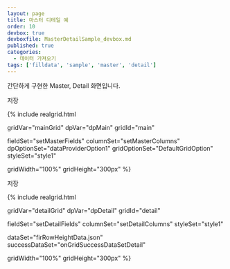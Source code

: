 ```yaml
---
layout: page
title: 마스터 디테일 예
order: 10
devbox: true
devboxfile: MasterDetailSample_devbox.md
published: true
categories:
  - 데이터 가져오기
tags: ['filldata', 'sample', 'master', 'detail']
---
```


간단하게 구현한 Master, Detail 화면입니다.

<script>
var masterData = [
    ["10248", "VINET", "Vins et alcools Chevalier", "5", "1996-07-04", "Vins et alcools Chevalier", "59 rue de l'Abbaye", "Reims", "France"],
    ["10249", "TOMSP", "Toms Spezialitäten", "6", "1996-07-05", "Toms Spezialitäten", "Luisenstr. 48", "Münster", "Germany"],
    ["10250", "HANAR", "Hanari Carnes", "4", "1996-07-08", "Hanari Carnes", "Rua do Paço, 67", "Rio de Janeiro", "Brazil"],
    ["10251", "VICTE", "Victuailles en stock", "3", "1996-07-08", "Victuailles en stock", "2, rue du Commerce", "Lyon", "France"],
    ["10252", "SUPRD", "Suprêmes délices", "4", "1996-07-09", "Suprêmes délices", "Boulevard Tirou, 255", "Charleroi", "Belgium"],
    ["10253", "HANAR", "Hanari Carnes", "3", "1996-07-10", "Hanari Carnes", "Rua do Paço, 67", "Rio de Janeiro", "Brazil"]
];
 
var detailData = [
    { OrderID: 10248, ProductName: "Queso Cabrales", UnitPrice: 14, Quantity: 12 },
    { OrderID: 10248, ProductName: "Singaporean Hokkien Fried Mee", UnitPrice: 9.8, Quantity: 10 },
    { OrderID: 10248, ProductName: "Mozzarella di Giovanni", UnitPrice: 34.8, Quantity: 5 },
    { OrderID: 10249, ProductName: "Tofu", UnitPrice: 18.6, Quantity: 9 },
    { OrderID: 10249, ProductName: "Manjimup Dried Apples", UnitPrice: 42.4, Quantity: 40 },
    { OrderID: 10250, ProductName: "Jack's New England Clam Chowder", UnitPrice: 7.7, Quantity: 10 },
    { OrderID: 10250, ProductName: "Manjimup Dried Apples", UnitPrice: 42.4, Quantity: 35 },
    { OrderID: 10250, ProductName: "Louisiana Fiery Hot Pepper Sauce", UnitPrice: 16.8, Quantity: 15 },
    { OrderID: 10251, ProductName: "Gustaf's Knäckebröd", UnitPrice: 16.8, Quantity: 6 },
    { OrderID: 10251, ProductName: "Ravioli Angelo", UnitPrice: 15.6, Quantity: 15 },
    { OrderID: 10251, ProductName: "Louisiana Fiery Hot Pepper Sauce", UnitPrice: 16.8, Quantity: 20 },
    { OrderID: 10252, ProductName: "Sir Rodney's Marmalade", UnitPrice: 64.8, Quantity: 40 },
    { OrderID: 10252, ProductName: "Geitost", UnitPrice: 2, Quantity: 25 },
    { OrderID: 10252, ProductName: "Camembert Pierrot", UnitPrice: 27.2, Quantity: 40 },
    { OrderID: 10253, ProductName: "Gorgonzola Telino", UnitPrice: 10, Quantity: 20 },
    { OrderID: 10253, ProductName: "Chartreuse verte", UnitPrice: 14.4, Quantity: 42 }
];


var onGridSuccessDataSetDetail = function(data, textStatus, jqXHR) {
	setMasterOptions(dpMain, mainGrid);  
	setMasterCallback();
	dpMain.setRows(masterData);
	setDetailOptions(dpDetail, detailGrid);
	setDetailCallback();
}


function setMasterCallback() {
    mainGrid.onCurrentRowChanged = function (grid, oldRow, newRow) {
        //console.log("mainGrid.onCurrentRowChanged");
 
        var isNew = (newRow < 0) || dpMain.getRowState(newRow) === "created";
 
        // 최초 입력시에만 수정가능하도록
        if (!RealGridJS.isMobile())
            grid.setColumnProperty("OrderID", "editable", isNew);
        detailControl(newRow);
    };
 
    mainGrid.onEditCommit = function (grid, index, oldValue, newValue) {
 
    };
    mainGrid.onCurrentChanging = function (grid, oldIndex, newIndex) {
        // detail을 확인해서 수정중이거나. 수정후 저장된것이 있으면 종료..
        if (oldIndex.itemIndex != newIndex.itemIndex && !chkDetail()) {
            return false;
        }
    };
 
    mainGrid.onSorting = function (grid) {
        if (!chkDetail()) {
            return false;
        }
    };
    mainGrid.onFiltering = function (grid) {
        if (!chkDetail()) {
            return false;
        }
    };
    mainGrid.onGrouping = function (grid) {
        if (!chkDetail()) {
            return false;
        }
    };
    dpMain.onRowsDeleted = function (provider, rows) {
        //master 레코드 삭제 처리
        //console.log("Master Rows삭제: " + rows);
        detailControl(mainGrid.getCurrent().dataRow);
    };
    dpMain.onRowDeleted = function (provider, row) {
        //master 레코드 삭제 처리
        //console.log("Master Row삭제: " + row);
        detailControl(mainGrid.getCurrent().dataRow);
    };
};
 

 
 
function setMasterOptions(provider, grid) {
    provider.setOptions({
        restoreMode: "auto"
    });
 
    grid.setOptions({
        edit: {
            insertable: true,
            appendable: true,
            deletable: true,
            upateable: true,
            commitWhenExitLast: true,
            crossWhenExitLast: true,
            enterToTab: true,
        },
        sort: {
            keepFocusedRow: true
        },
        footer: {
            visible: false
        }
    })
};
 

 
function onbtnMasterSave(event) {
	//console.log("저장")
    mainGrid.commit();
    //마스터 저장 생략.
    dpMain.clearRowStates();
};
 
function onbtnMasterAdd(event) {
    var row = dpMain.addRow({});
    mainGrid.setCurrent({ dataRow: row })
    mainGrid.setFocus();
};

function setGridStyles() {
    var skins = {
        selection:{
            background:"#50ffd400", 
            border:"#ffffd400,1px"
        },
        body:{
            background:"#fffafbfc",
            foreground:"#ff000000"
        },
        header:{
            background:"linear,#ffe4f2fb,#ffddeefa,90",
            fontBold:"true"
        },
        indicator:{
            background:"#d8ecfa",
            foreground:"#ff3a85ba"
        }
    };

    mainGrid.setStyles(skins);

    detailGrid.setStyles(skins);
}


function setDetailCallback() {
    detailGrid.onCurrentRowChanged = function (grid, oldRow, newRow) {
        var isNew = (newRow < 0) || dpMain.getRowState(newRow) === "created";
 
        // 최초 입력시에만 수정가능하도록
        if (!RealGridJS.isMobile()) {
            grid.setColumnProperty("OrderID", "editable", isNew);
            grid.setColumnProperty("ProductName", "editable", isNew);
        }
    };
    detailGrid.onRowInserting = function (grid, itemIndex, dataRow) {
        if (mainGrid.isItemEditing() || dpMain.getRowStateCount("all") > 0) {
 
            return "마스터를 저장해야 합니다.";
        };
    };
    dpDetail.onRowInserting = function (provider, row, values) {
        var idx = dpDetail.getFieldIndex("OrderID");
        var OrderID = mainGrid.getValue(mainGrid.getCurrent().itemIndex, "OrderID");
 
        values[idx] = OrderID;
    };
    dpDetail.onRowDeleted = function (provider, row) {
        //console.log("Detail Row삭제: " + row);
    };
};

///detail
function setDetailOptions(provider, grid) {
    provider.setOptions({ softDeleting: true });
    grid.setOptions({
        edit: {
            insertable: true,
            appendable: true,
            deletable: true,
            upateable: true,
            commitWhenExitLast: true,
            enterToTab: true,
        }
    })
};
 
function detailControl(masterRow) {
    dpDetail.clearRows();
 
 
    if (masterRow >= 0) {
        var mstKey = dpMain.getValue(masterRow, "OrderID");
 
        // detailData 배열에서 자료추출. DB대용
        var datas = detailData.filter(function (element) {
            if (element.OrderID === mstKey) {
                return true;
            }
        });
 
        dpDetail.setRows(datas);
    };
};
 
function chkDetail() {
    if (detailGrid.isItemEditing() || dpDetail.getRowStateCount("*") > 0) {
        alert("Detail을 저장해야 합니다");
        return false;
    };
    return true;
};
 
function onbtnDetailSave(evt) {
	console.log("저장")
    detailGrid.commit();
 
    var states = dpDetail.getAllStateRows();
 
    if (states.created.length > 0) {
        // 생성
        for (var i = 0; i < states.created.length; i++) {
            detailData.push(dpDetail.getJsonRow(states.created[i]));
            dpDetail.setRowState(states.created[i], "none");
        }
    };
    if (states.updated.length > 0) {
        // 수정인 경우
        for (var i = 0; i < states.updated.length; i++) {
            var orderId = dpDetail.getValue(states.updated[i], "OrderID");
            var productName = dpDetail.getValue(states.updated[i], "ProductName");
            var rowData = dpDetail.getJsonRow(states.updated[i]);
 
            for (var j = 0; j < detailData.length - 1; j++) {
                if ((orderId == detailData[j].OrderID) && (productName == detailData[j].ProductName)) {
                    detailData.splice(j, 1, rowData);
                    dpDetail.setRowState(states.updated[i], "none");
                    break;
                }
            }
        }
    };
    if (states.deleted.length > 0) {
        // 삭제 softDelete인경우
        for (var i = 0; i < states.deleted.length; i++) {
            var orderId = dpDetail.getJsonRow(states.deleted[i]).OrderID;
            var productName = dpDetail.getJsonRow(states.deleted[i]).ProductName;
 
            for (var j = 0; j < detailData.length - 1; j++) {
                if ((orderId == detailData[j].OrderID) && (productName == detailData[j].ProductName)) {
                    detailData.splice(j, 1);
                    break;
                }
            }
        }
 
        dpDetail.clearRowStates(true, true);
    };
    if (states.createAndDeleted.length > 0) {
        // 생성후 삭제.
        dpDetail.clearRowStates(true);
    };
 
};

</script>


<a class="btn primary small round lowercase" id="btnMasterSave" onclick="onbtnMasterSave();">저장</a>

{% include realgrid.html

  gridVar="mainGrid"
  dpVar="dpMain"
  gridId="main"

  fieldSet="setMasterFields"
  columnSet="setMasterColumns"
  dpOptionSet="dataProviderOption1"
  gridOptionSet="DefaultGridOption"
  styleSet="style1"

  gridWidth="100%"
  gridHeight="300px" %}

<a class="btn primary small round lowercase" id="btnDetailSave" onclick="onbtnDetailSave()">저장</a>

{% include realgrid.html

  gridVar="detailGrid"
  dpVar="dpDetail"
  gridId="detail"

  fieldSet="setDetailFields"
  columnSet="setDetailColumns"
  styleSet="style1"

  dataSet="firRowHeightData.json"
  successDataSet="onGridSuccessDataSetDetail"

  gridWidth="100%"
  gridHeight="300px" %}